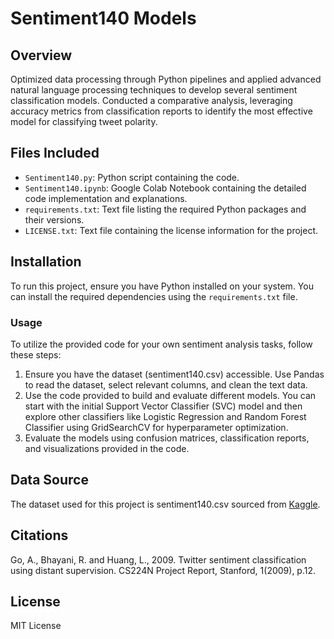 # Sentiment140 Models

## Overview

Optimized data processing through Python pipelines and applied advanced natural language processing techniques to develop several sentiment classification models. Conducted a comparative analysis, leveraging accuracy metrics from classification reports to identify the most effective model for classifying tweet polarity.

## Files Included
- `Sentiment140.py`: Python script containing the code.
- `Sentiment140.ipynb`: Google Colab Notebook containing the detailed code implementation and explanations.
- `requirements.txt`: Text file listing the required Python packages and their versions.
- `LICENSE.txt`: Text file containing the license information for the project.


## Installation
To run this project, ensure you have Python installed on your system. You can install the required dependencies using the `requirements.txt` file.

### Usage
To utilize the provided code for your own sentiment analysis tasks, follow these steps:
1. Ensure you have the dataset (sentiment140.csv) accessible. Use Pandas to read the dataset, select relevant columns, and clean the text data.
2. Use the code provided to build and evaluate different models. You can start with the initial Support Vector Classifier (SVC) model and then explore other classifiers like Logistic Regression and Random Forest Classifier using GridSearchCV for hyperparameter optimization.
3. Evaluate the models using confusion matrices, classification reports, and visualizations provided in the code.

## Data Source
The dataset used for this project is sentiment140.csv sourced from [Kaggle](https://www.kaggle.com/datasets/kazanova/sentiment140).

## Citations
Go, A., Bhayani, R. and Huang, L., 2009. Twitter sentiment classification using distant supervision. CS224N Project Report, Stanford, 1(2009), p.12.

## License
MIT License
